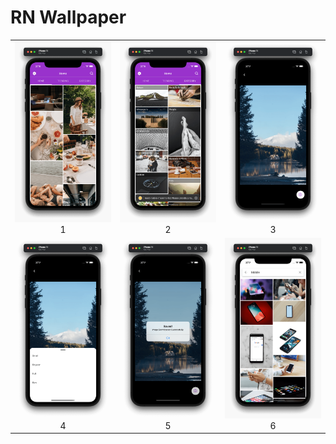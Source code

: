 # RN Wallpaper

|                                                                                                      |                                                                                                     |                                                                                                     |
| :--------------------------------------------------------------------------------------------------: | :-------------------------------------------------------------------------------------------------: | :-------------------------------------------------------------------------------------------------: |
| <img width="1604"  src="https://github.com/girish54321/RN-Wallpaper/blob/main/App%20Image/1.png"> 1 | <img width="1604" src="https://github.com/girish54321/RN-Wallpaper/blob/main/App%20Image/2.png"> 2 | <img width="1604" src="https://github.com/girish54321/RN-Wallpaper/blob/main/App%20Image/3.png"> 3 |
| <img width="1604" src="https://github.com/girish54321/RN-Wallpaper/blob/main/App%20Image/4.png"> 4  | <img width="1604" src="https://github.com/girish54321/RN-Wallpaper/blob/main/App%20Image/5.png"> 5 | <img width="1604" src="https://github.com/girish54321/RN-Wallpaper/blob/main/App%20Image/6.png"> 6 |
